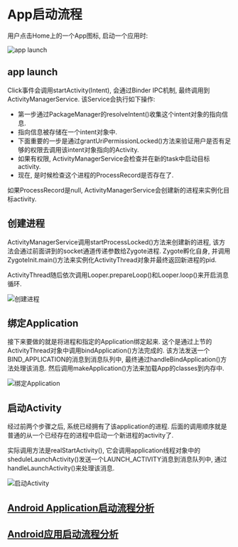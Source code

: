 App启动流程
===

用户点击Home上的一个App图标, 启动一个应用时:

![app launch](https://upload-images.jianshu.io/upload_images/851999-a9c2c456c9f91596.jpg?imageMogr2/auto-orient/strip%7CimageView2/2/w/683)

## app launch

Click事件会调用startActivity(Intent), 会通过Binder IPC机制, 最终调用到ActivityManagerService. 该Service会执行如下操作:

*   第一步通过PackageManager的resolveIntent()收集这个intent对象的指向信息.
*   指向信息被存储在一个intent对象中.
*   下面重要的一步是通过grantUriPermissionLocked()方法来验证用户是否有足够的权限去调用该intent对象指向的Activity.
*   如果有权限, ActivityManagerService会检查并在新的task中启动目标activity.
*   现在, 是时候检查这个进程的ProcessRecord是否存在了.

如果ProcessRecord是null, ActivityManagerService会创建新的进程来实例化目标activity.

## 创建进程

ActivityManagerService调用startProcessLocked()方法来创建新的进程, 该方法会通过前面讲到的socket通道传递参数给Zygote进程. Zygote孵化自身, 并调用ZygoteInit.main()方法来实例化ActivityThread对象并最终返回新进程的pid.

ActivityThread随后依次调用Looper.prepareLoop()和Looper.loop()来开启消息循环.

![创建进程](https://upload-images.jianshu.io/upload_images/851999-b6b5dacf9d1488f9.jpg?imageMogr2/auto-orient/)

## 绑定Application

接下来要做的就是将进程和指定的Application绑定起来. 这个是通过上节的ActivityThread对象中调用bindApplication()方法完成的. 该方法发送一个BIND_APPLICATION的消息到消息队列中, 最终通过handleBindApplication()方法处理该消息. 然后调用makeApplication()方法来加载App的classes到内存中.

![绑定Application
](https://upload-images.jianshu.io/upload_images/851999-32893aaf343caeac.jpg?imageMogr2/auto-orient/)

## 启动Activity

经过前两个步骤之后, 系统已经拥有了该application的进程. 后面的调用顺序就是普通的从一个已经存在的进程中启动一个新进程的activity了.

实际调用方法是realStartActivity(), 它会调用application线程对象中的sheduleLaunchActivity()发送一个LAUNCH_ACTIVITY消息到消息队列中, 通过 handleLaunchActivity()来处理该消息.

![启动Activity](https://upload-images.jianshu.io/upload_images/851999-9f76d2f18051881c.jpg?imageMogr2/auto-orient/)

## [Android Application启动流程分析](https://www.jianshu.com/p/a5532ecc8377)

## [Android应用启动流程分析](http://solart.cc/2016/08/20/launch_app/)